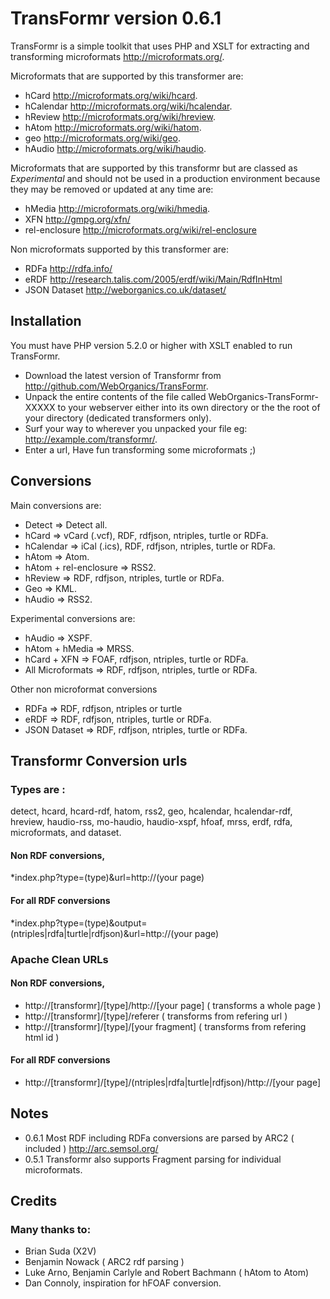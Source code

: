 # TransFormr version 0.6.1  

TransFormr is a simple toolkit that uses PHP and XSLT for extracting and transforming microformats http://microformats.org/.

Microformats that are supported by this transformer are:

* hCard http://microformats.org/wiki/hcard.
* hCalendar http://microformats.org/wiki/hcalendar.
* hReview http://microformats.org/wiki/hreview.
* hAtom http://microformats.org/wiki/hatom.
* geo http://microformats.org/wiki/geo.
* hAudio http://microformats.org/wiki/haudio.
	
Microformats that are supported by this transformr but are classed as *Experimental* and should not be used in a production environment because they may be removed or updated at any time are:

* hMedia http://microformats.org/wiki/hmedia.
* XFN http://gmpg.org/xfn/
* rel-enclosure http://microformats.org/wiki/rel-enclosure
	
Non microformats supported by this transformer are:
	
* RDFa http://rdfa.info/
* eRDF http://research.talis.com/2005/erdf/wiki/Main/RdfInHtml
* JSON Dataset http://weborganics.co.uk/dataset/
	
## Installation 

You must have PHP version 5.2.0 or higher with XSLT enabled to run TransFormr.

* Download the latest version of Transformr from http://github.com/WebOrganics/TransFormr.
* Unpack the entire contents of the file called WebOrganics-TransFormr-XXXXX to your webserver either into its own directory or the the root of your directory (dedicated transformers only). 
* Surf your way to wherever you unpacked your file eg: http://example.com/transformr/.
* Enter a url, Have fun transforming some microformats ;)
	
## Conversions

Main conversions are:

* Detect => Detect all.
* hCard => vCard (.vcf), RDF, rdfjson, ntriples, turtle or RDFa.
* hCalendar => iCal (.ics), RDF, rdfjson, ntriples, turtle or RDFa.
* hAtom => Atom.
* hAtom + rel-enclosure => RSS2.
* hReview => RDF, rdfjson, ntriples, turtle or RDFa.
* Geo => KML.
* hAudio => RSS2.

Experimental conversions are:

* hAudio => XSPF.
* hAtom + hMedia => MRSS.
* hCard + XFN => FOAF, rdfjson, ntriples, turtle or RDFa.
* All Microformats => RDF, rdfjson, ntriples, turtle or RDFa.
	
Other non microformat conversions

* RDFa => RDF, rdfjson, ntriples or turtle
* eRDF => RDF, rdfjson, ntriples, turtle or RDFa.
* JSON Dataset => RDF, rdfjson, ntriples, turtle or RDFa.

## Transformr Conversion urls

### Types are :

detect, hcard, hcard-rdf, hatom, rss2, geo, hcalendar, hcalendar-rdf, hreview, haudio-rss, mo-haudio, haudio-xspf, hfoaf, mrss, erdf, rdfa, microformats, and dataset.

#### Non RDF conversions,

*index.php?type=(type)&url=http://(your page)

#### For all RDF conversions

*index.php?type=(type)&output=(ntriples|rdfa|turtle|rdfjson)&url=http://(your page)


### Apache Clean URLs

#### Non RDF conversions,

* http://[transformr]/[type]/http://[your page] ( transforms a whole page )
* http://[transformr]/[type]/referer ( transforms from refering url )
* http://[transformr]/[type]/[your fragment] ( transforms from refering html id )

#### For all RDF conversions

* http://[transformr]/[type]/(ntriples|rdfa|turtle|rdfjson)/http://[your page] 

## Notes

* 0.6.1 Most RDF including RDFa conversions are parsed by ARC2 ( included ) http://arc.semsol.org/
* 0.5.1 Transformr also supports Fragment parsing for individual microformats.

## Credits

### Many thanks to:

* Brian Suda (X2V)
* Benjamin Nowack ( ARC2 rdf parsing )
* Luke Arno, Benjamin Carlyle and Robert Bachmann ( hAtom to Atom)
* Dan Connoly, inspiration for hFOAF conversion.